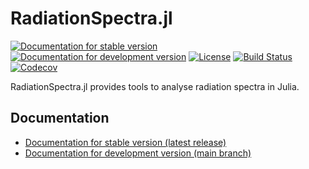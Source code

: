 # RadiationSpectra.jl

[![Documentation for stable version](https://img.shields.io/badge/docs-stable-blue.svg)](https://JuliaPhysics.github.io/RadiationSpectra.jl/stable)
[![Documentation for development version](https://img.shields.io/badge/docs-main-blue.svg)](https://JuliaPhysics.github.io/RadiationSpectra.jl/main)
[![License](http://img.shields.io/badge/license-MIT-brightgreen.svg?style=flat)](LICENSE.md)
[![Build Status](https://github.com/JuliaPhysics/RadiationSpectra.jl/workflows/CI/badge.svg)](https://github.com/JuliaPhysics/RadiationSpectra.jl/actions?query=workflow%3ACI)
[![Codecov](https://codecov.io/gh/JuliaPhysics/RadiationSpectra.jl/branch/main/graph/badge.svg)](https://codecov.io/gh/JuliaPhysics/RadiationSpectra.jl)

RadiationSpectra.jl provides tools to analyse radiation spectra in Julia.


## Documentation

* [Documentation for stable version (latest release)](https://JuliaPhysics.github.io/RadiationSpectra.jl/stable)
* [Documentation for development version (main branch)](https://JuliaPhysics.github.io/RadiationSpectra.jl/main)
